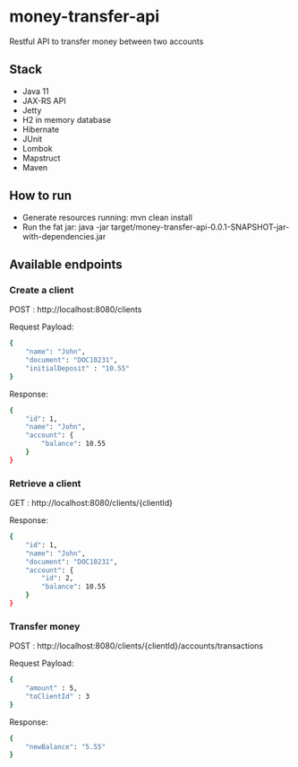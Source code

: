 # money-transfer-api
Restful API to transfer money between two accounts

## Stack

- Java 11
- JAX-RS API
- Jetty
- H2 in memory database
- Hibernate
- JUnit
- Lombok
- Mapstruct
- Maven

## How to run

- Generate resources running: mvn clean install
- Run the fat jar: java -jar target/money-transfer-api-0.0.1-SNAPSHOT-jar-with-dependencies.jar

## Available endpoints

### Create a client
POST : http://localhost:8080/clients

Request Payload:

```sh
{
    "name": "John",
    "document": "DOC10231",
    "initialDeposit" : "10.55"
}
```

Response:

```sh
{
    "id": 1,
    "name": "John",
    "account": {
        "balance": 10.55
    }
}
```

### Retrieve a client
GET : http://localhost:8080/clients/{clientId}

Response:

```sh
{
    "id": 1,
    "name": "John",
    "document": "DOC10231",
    "account": {
        "id": 2,
        "balance": 10.55
    }
}
```

### Transfer money
POST : http://localhost:8080/clients/{clientId}/accounts/transactions

Request Payload:

```sh
{
	"amount" : 5,
	"toClientId" : 3
}
```

Response:

```sh
{
    "newBalance": "5.55"
}
```

